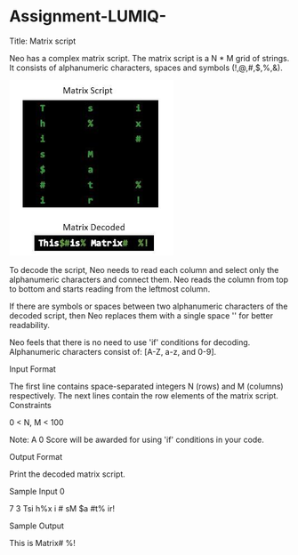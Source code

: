 # Assignment-LUMIQ-
Title: Matrix script

Neo has a complex matrix script. The matrix script is a  N * M  grid of strings. It consists of alphanumeric characters, spaces and symbols (!,@,#,$,%,&).

![Alt text](1442753362-1075bd12d9-Capture.jpeg "Screen")

To decode the script, Neo needs to read each column and select only the alphanumeric characters and connect them. Neo reads the column from top to bottom and starts reading from the leftmost column.

If there are symbols or spaces between two alphanumeric characters of the decoded script, then Neo replaces them with a single space '' for better readability.

Neo feels that there is no need to use 'if' conditions for decoding.
Alphanumeric characters consist of: [A-Z, a-z, and 0-9].

Input Format

The first line contains space-separated integers N (rows) and M (columns) respectively.
The next  lines contain the row elements of the matrix script.
Constraints

0 < N, M < 100

Note: A 0 Score will be awarded for using 'if' conditions in your code.

Output Format

Print the decoded matrix script.

Sample Input 0

7 3
Tsi
h%x
i #
sM 
$a 
#t%
ir!


Sample Output

This is Matrix#  %!
